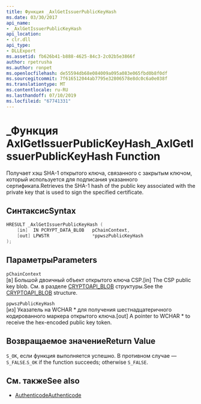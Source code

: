 ```yaml
---
title: Функция _AxlGetIssuerPublicKeyHash
ms.date: 03/30/2017
api_name:
- _AxlGetIssuerPublicKeyHash
api_location:
- clr.dll
api_type:
- DLLExport
ms.assetid: fb626b41-b888-4625-84c3-2c02b5e3866f
author: rpetrusha
ms.author: ronpet
ms.openlocfilehash: de55594db68e084009a095a083e065fbd0b8f0df
ms.sourcegitcommit: 7f616512044ab7795e32806578e8dc0c6a0e038f
ms.translationtype: MT
ms.contentlocale: ru-RU
ms.lasthandoff: 07/10/2019
ms.locfileid: "67741331"
---
```

# <a name="axlgetissuerpublickeyhash-function"></a><span data-ttu-id="cd9f9-102">\_Функция AxlGetIssuerPublicKeyHash</span><span class="sxs-lookup"><span data-stu-id="cd9f9-102">\_AxlGetIssuerPublicKeyHash Function</span></span>
<span data-ttu-id="cd9f9-103">Получает хэш SHA-1 открытого ключа, связанного с закрытым ключом, который используется для подписания указанного сертификата.</span><span class="sxs-lookup"><span data-stu-id="cd9f9-103">Retrieves the SHA-1 hash of the public key associated with the private key that is used to sign the specified certificate.</span></span>  
  
## <a name="syntax"></a><span data-ttu-id="cd9f9-104">Синтаксис</span><span class="sxs-lookup"><span data-stu-id="cd9f9-104">Syntax</span></span>  
  
```cpp  
HRESULT _AxlGetIssuerPublicKeyHash (  
    [in]  IN PCRYPT_DATA_BLOB   pChainContext,  
    [out] LPWSTR                *ppwszPublicKeyHash  
);  
```  
  
## <a name="parameters"></a><span data-ttu-id="cd9f9-105">Параметры</span><span class="sxs-lookup"><span data-stu-id="cd9f9-105">Parameters</span></span>  
 `pChainContext`  
 <span data-ttu-id="cd9f9-106">[в] Большой двоичный объект открытого ключа CSP.</span><span class="sxs-lookup"><span data-stu-id="cd9f9-106">[in] The CSP public key blob.</span></span> <span data-ttu-id="cd9f9-107">См. в разделе [CRYPTOAPI_BLOB](/windows/desktop/api/dpapi/ns-dpapi-_cryptoapi_blob) структуры.</span><span class="sxs-lookup"><span data-stu-id="cd9f9-107">See the [CRYPTOAPI_BLOB](/windows/desktop/api/dpapi/ns-dpapi-_cryptoapi_blob) structure.</span></span>  
  
 `ppwszPublicKeyHash`  
 <span data-ttu-id="cd9f9-108">[из] Указатель на WCHAR \* для получения шестнадцатеричного кодированного маркера открытого ключа.</span><span class="sxs-lookup"><span data-stu-id="cd9f9-108">[out] A pointer to WCHAR \* to receive the hex-encoded public key token.</span></span>  
  
## <a name="return-value"></a><span data-ttu-id="cd9f9-109">Возвращаемое значение</span><span class="sxs-lookup"><span data-stu-id="cd9f9-109">Return Value</span></span>  
 <span data-ttu-id="cd9f9-110">`S_OK`, если функция выполняется успешно. В противном случае — `S_FALSE`.</span><span class="sxs-lookup"><span data-stu-id="cd9f9-110">`S_OK` if the function succeeds; otherwise `S_FALSE`.</span></span>  
  
## <a name="see-also"></a><span data-ttu-id="cd9f9-111">См. также</span><span class="sxs-lookup"><span data-stu-id="cd9f9-111">See also</span></span>

- [<span data-ttu-id="cd9f9-112">Authenticode</span><span class="sxs-lookup"><span data-stu-id="cd9f9-112">Authenticode</span></span>](../../../../docs/framework/unmanaged-api/authenticode/index.md)
